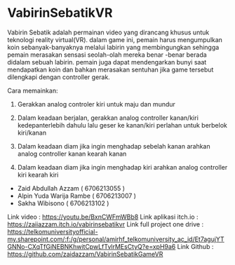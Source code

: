 # VabirinSebatikVR
​Vabirin Sebatik adalah permainan video yang dirancang khusus untuk teknologi reality virtual(VR). dalam game ini, pemain harus mengumpulkan koin sebanyak-banyaknya melalui labirin yang membingungkan sehingga pemain merasakan sensasi seolah-olah mereka benar -benar berada didalam sebuah labirin. pemain juga dapat mendengarkan bunyi saat mendapatkan koin dan bahkan merasakan sentuhan jika game tersebut dilengkapi dengan controller gerak.

Cara memainkan:
1. Gerakkan analog controler kiri untuk maju dan mundur

2. Dalam keadaan berjalan, gerakkan analog controller kanan/kiri kedepanterlebih dahulu  lalu geser ke kanan/kiri perlahan untuk berbelok kiri/kanan

3. Dalam keadaan diam jika ingin menghadap sebelah kanan arahkan analog controller kanan kearah​ kanan

4. Dalam keadaan diam jika ingin menghadap kiri arahkan analog controller kiri kearah kiri



 - Zaid Abdullah Azzam ( 6706213055 )
 - Alpin Yuda Warija Rambe ( 6706213007 )
 - Sakha Wibisono ( 6706213102 )

Link video :  https://youtu.be/BxnCWFmWBb8
Link aplikasi itch.io : https://zaiiazzam.itch.io/vabirinsebatikvr
Link full project one drive : https://telkomuniversityofficial-my.sharepoint.com/:f:/g/personal/amirhf_telkomuniversity_ac_id/Et7agujYTGNNo-CXqTfGiNEBNKhwitCpwLfTvlrMEsCtyQ?e=xpH9a6
Link Github : https://github.com/zaidazzam/VabirinSebatikGameVR
